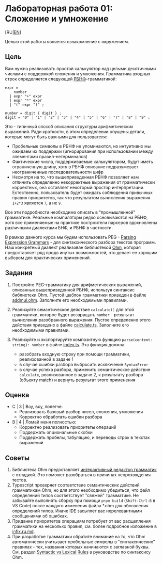 # Лабораторная работа 01: Сложение и умножение

[RU|[EN](README.md)]

Целью этой работы является ознакомление с окружением.

## Цель

Вам нужно реализовать простой калькулятор над целыми десятичными числами с поддержкой сложения и умножения.
Грамматика входных строк определяется следующей [РБНФ][EBNF]-грамматикой:

```EBNF
expr = 
    number
  | expr "+" expr 
  | expr "*" expr 
  | "(" expr ")" ;

number = digit { digit } ;
digit = "0" | "1" | "2" | "3" | "4" | "5" | "6" | "7" | "8" | "9" ;
```

Это - типичный способ описания структуры арифметических выражений. Ради краткости, в этом определении опущены детали, которые могут быть важными для пользователя:

- Пробельные символы в РБНФ не упоминаются, но интуитивно мы ожидаем их поддержки (игнорирования при использовании между элементами правил-нетерминалов)
- Фактические числа, поддерживаемые калькулятором, будут иметь ограниченную длину, хотя в РБНФ описание подразумевает неограниченные последовательности цифр
- Несмотря на то, что вышеприведенная РБНФ позволяет нам отличить определенно некорректные выражения от грамматически корректных, она оставляет некоторый простор интерпретации. Естественно, пользователь будет ожидать соблюдения привычных правил приоритетов, так что результатом вычисления выражения `1+2*3` является `7`, а не `9`.

Все эти подробности необходимо описать в "промышленной" грамматике. Реальные компиляторы редко основываются на РБНФ, хотя все применяемые на практике построители парсеров вдохновлены различными диалектами БНФ, и РБНФ в частности.

В рамках данного курса мы будем использовать PEG - [Parsing Expression Grammars][PEG] - для синтаксического разбора текстов программ. Наш конкретный диалект реализован библиотекой [Ohm](https://ohmjs.org/), которая предоставляет ряд продв  инутых возможностей, что делает ее хорошим выбором для практических применений.

## Задания

1. Постройте PEG-грамматику для арифметических выражений, описанных вышеприведенной РБНФ, используя синтаксис библиотеки Ohm.
  Пустой шаблон грамматики приведен в файле [addmul.ohm](src/addmul.ohm). Заполните его необходимыми правилами.

2. Реализуйте семантическое действие `calculate()` для этой грамматики, которое будет возвращать `number` - результат вычисления разобранного выражения.
  Пустое определение этого действия приведено в файле [calculate.ts](src/calculate.ts). Заполните его необходимыми правилами.
3. Реализуйте и экспортируйте композитную функцию `parse(content: string): number` в файле [index.ts](src/index.ts). Эта функция должна
   - разобрать входную строку при помощи грамматики, реализованной в задаче 1
   - в случае ошибки разбора выбросить исключение `SyntaxError`
   - в случае успеха разбора, применить семантическое действие `calculate`, реализованное в задаче 2, к результату разбора (объекту match) и вернуть результат этого применения

## Оценка

- C | 3 | Воу, воу, полегче:
  - Реализовать базовый разбор чисел, сложения, умножения
  - Корректно обработать ошибки разбора
- B | 4 | Ломай меня полностью:
  - Корректно реализовать приоритеты операций
  - Поддержать опциональные скобки
  - Поддержать пробелы, табуляцию, и переводы строк в текстах выражений

## Советы

1. Библиотека Ohm предоставляет [интерактивный редактор грамматик](https://ohmjs.org/editor/) с отладкой. Это поможет разобраться в причинах непрохождения тестов.
2. Typescript проверяет соответствие семантических действий грамматикам Ohm, но для этого необходимо убедиться, что файл определений типов соответствует "свежей" грамматике. Не забывайте выполнять сборку при помощи `pnpm build` (`Shift-Ctrl-B` в VS Code) после каждого изменения файла *.ohm для обновления определений типов. Иначе IDE засыплет вас нерелевантными сообщениями об ошибках.
3. Придание приоритетов операциям потребует от вас расщепления грамматики на несколько правил, см. более подробное изложение в [infix.ru.md](infix.ru.md).
4. При разработке грамматики обратите внимание на то, что Ohm автоматически учитывает пробельные символы в "синтаксических" правилах - тех, названия которых начинаются с заглавной буквы. См. раздел [Syntactic vs Lexical Rules](https://ohmjs.org/docs/syntax-reference#syntactic-lexical) в руководстве по синтаксису Ohm.

[EBNF]: https://ru.wikipedia.org/wiki/%D0%A0%D0%B0%D1%81%D1%88%D0%B8%D1%80%D0%B5%D0%BD%D0%BD%D0%B0%D1%8F_%D1%84%D0%BE%D1%80%D0%BC%D0%B0_%D0%91%D1%8D%D0%BA%D1%83%D1%81%D0%B0_%E2%80%94_%D0%9D%D0%B0%D1%83%D1%80%D0%B0
[PEG]: https://ru.wikipedia.org/wiki/%D0%93%D1%80%D0%B0%D0%BC%D0%BC%D0%B0%D1%82%D0%B8%D0%BA%D0%B0,_%D1%80%D0%B0%D0%B7%D0%B1%D0%B8%D1%80%D0%B0%D1%8E%D1%89%D0%B0%D1%8F_%D0%B2%D1%8B%D1%80%D0%B0%D0%B6%D0%B5%D0%BD%D0%B8%D0%B5
